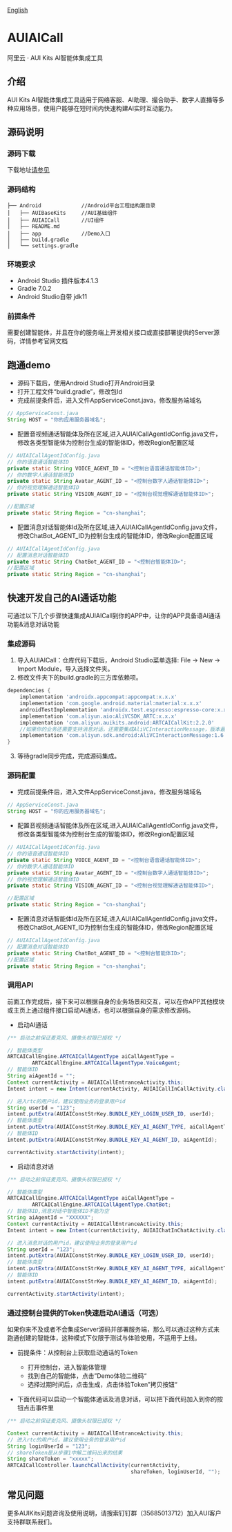 [English](README_English.md)

# AUIAICall
阿里云 · AUI Kits AI智能体集成工具

## 介绍
AUI Kits AI智能体集成工具适用于网络客服、AI助理、撮合助手、数字人直播等多种应用场景，使用户能够在短时间内快速构建AI实时互动能力。


## 源码说明

### 源码下载
下载地址[请参见](https://github.com/MediaBox-AUIKits/AUIAICall/tree/main/Android)

### 源码结构
```
├── Android       		//Android平台工程结构跟目录
│   ├── AUIBaseKits     //AUI基础组件
│   ├── AUIAICall       //UI组件
│   ├── README.md
│   ├── app             //Demo入口
│   ├── build.gradle  
│   └── settings.gradle

```

### 环境要求
- Android Studio 插件版本4.1.3
- Gradle 7.0.2
- Android Studio自带 jdk11

### 前提条件
需要创建智能体，并且在你的服务端上开发相关接口或直接部署提供的Server源码，详情参考官网文档


## 跑通demo
- 源码下载后，使用Android Studio打开Android目录
- 打开工程文件“build.gradle”，修改包Id
- 完成前提条件后，进入文件AppServiceConst.java，修改服务端域名
```java
// AppServiceConst.java
String HOST = "你的应用服务器域名";
```

- 配置音视频通话智能体及所在区域,进入AUIAICallAgentIdConfig.java文件，修改各类型智能体为控制台生成的智能体ID，修改Region配置区域
```java
// AUIAICallAgentIdConfig.java
// 你的语音通话智能体ID
private static String VOICE_AGENT_ID = "<控制台语音通话智能体ID>";
// 你的数字人通话智能体ID
private static String Avatar_AGENT_ID = "<控制台数字人通话智能体ID>";
// 你的视觉理解通话智能体ID
private static String VISION_AGENT_ID = "<控制台视觉理解通话智能体ID>";

//配置区域
private static String Region = "cn-shanghai";
```


- 配置消息对话智能体Id及所在区域,进入AUIAICallAgentIdConfig.java文件，修改ChatBot_AGENT_ID为控制台生成的智能体ID，修改Region配置区域
```java
// AUIAICallAgentIdConfig.java
// 配置消息对话智能体ID
private static String ChatBot_AGENT_ID = "<控制台智能体ID>";
//配置区域
private static String Region = "cn-shanghai";
```

## 快速开发自己的AI通话功能
可通过以下几个步骤快速集成AUIAICall到你的APP中，让你的APP具备语AI通话功能&消息对话功能
### 集成源码
1. 导入AUIAICall：仓库代码下载后，Android Studio菜单选择: File -> New -> Import Module，导入选择文件夹。
2. 修改文件夹下的build.gradle的三方库依赖项。
``` Groovy
dependencies {
    implementation 'androidx.appcompat:appcompat:x.x.x'                     //修改x.x.x为你工程适配的版本
    implementation 'com.google.android.material:material:x.x.x'             //修改x.x.x为你工程适配的版本
    androidTestImplementation 'androidx.test.espresso:espresso-core:x.x.x'  //修改x.x.x为你工程适配的版本
    implementation 'com.aliyun.aio:AliVCSDK_ARTC:x.x.x'                  //修改x.x.x为你工程适配的版本
    implementation 'com.aliyun.auikits.android:ARTCAICallKit:2.2.0'
    //如果你的业务还需要支持消息对话，还需要集成AliVCInteractionMessage，版本最低是1.6.0
    implementation 'com.aliyun.sdk.android:AliVCInteractionMessage:1.6.0'
}
```
3. 等待gradle同步完成，完成源码集成。

### 源码配置
- 完成前提条件后，进入文件AppServiceConst.java，修改服务端域名
```java
// AppServiceConst.java
String HOST = "你的应用服务器域名";
```

- 配置音视频通话智能体及所在区域,进入AUIAICallAgentIdConfig.java文件，修改各类型智能体为控制台生成的智能体ID，修改Region配置区域
```java
// AUIAICallAgentIdConfig.java
// 你的语音通话智能体ID
private static String VOICE_AGENT_ID = "<控制台语音通话智能体ID>";
// 你的数字人通话智能体ID
private static String Avatar_AGENT_ID = "<控制台数字人通话智能体ID>";
// 你的视觉理解通话智能体ID
private static String VISION_AGENT_ID = "<控制台视觉理解通话智能体ID>";

//配置区域
private static String Region = "cn-shanghai";
```

- 配置消息对话智能体Id及所在区域,进入AUIAICallAgentIdConfig.java文件，修改ChatBot_AGENT_ID为控制台生成的智能体ID，修改Region配置区域
```java
// AUIAICallAgentIdConfig.java
// 配置消息对话智能体ID
private static String ChatBot_AGENT_ID = "<控制台智能体ID>";
//配置区域
private static String Region = "cn-shanghai";
```

### 调用API
前面工作完成后，接下来可以根据自身的业务场景和交互，可以在你APP其他模块或主页上通过组件接口启动AI通话，也可以根据自身的需求修改源码。
- 启动AI通话
```java
/** 启动之前保证麦克风、摄像头权限已授权 */

// 智能体类型
ARTCAICallEngine.ARTCAICallAgentType aiCallAgentType =
        ARTCAICallEngine.ARTCAICallAgentType.VoiceAgent;
// 智能体ID
String aiAgentId = "";
Context currentActivity = AUIAICallEntranceActivity.this;
Intent intent = new Intent(currentActivity, AUIAICallInCallActivity.class);

// 进入rtc的用户id，建议使用业务的登录用户id
String userId = "123";
intent.putExtra(AUIAIConstStrKey.BUNDLE_KEY_LOGIN_USER_ID, userId);
// 智能体类型
intent.putExtra(AUIAIConstStrKey.BUNDLE_KEY_AI_AGENT_TYPE, aiCallAgentType);
// 智能体ID
intent.putExtra(AUIAIConstStrKey.BUNDLE_KEY_AI_AGENT_ID, aiAgentId);

currentActivity.startActivity(intent);
```
- 启动消息对话
```java
/** 启动之前保证麦克风、摄像头权限已授权 */

// 智能体类型
ARTCAICallEngine.ARTCAICallAgentType aiCallAgentType =
        ARTCAICallEngine.ARTCAICallAgentType.ChatBot;
// 智能体ID,消息对话中智能体ID不能为空
String aiAgentId = "XXXXXX";
Context currentActivity = AUIAICallEntranceActivity.this;
Intent intent = new Intent(currentActivity, AUIAIChatInChatActivity.class);

// 进入消息对话的用户id，建议使用业务的登录用户id
String userId = "123";
intent.putExtra(AUIAIConstStrKey.BUNDLE_KEY_LOGIN_USER_ID, userId);
// 智能体类型
intent.putExtra(AUIAIConstStrKey.BUNDLE_KEY_AI_AGENT_TYPE, aiCallAgentType);
// 智能体ID
intent.putExtra(AUIAIConstStrKey.BUNDLE_KEY_AI_AGENT_ID, aiAgentId);

currentActivity.startActivity(intent);
```

### 通过控制台提供的Token快速启动AI通话（可选）
如果你来不及或者不会集成Server源码并部署服务端，那么可以通过这种方式来跑通创建的智能体，这种模式下仅限于测试与体验使用，不适用于上线。

- 前提条件：从控制台上获取启动通话的Token
  * 打开控制台，进入智能体管理
  * 找到自己的智能体，点击”Demo体验二维码“
  * 选择过期时间后，点击生成，点击体验Token”拷贝按钮“

- 下面代码可以启动一个智能体通话及消息对话，可以把下面代码加入到你的按钮点击事件里
```java
/** 启动之前保证麦克风、摄像头权限已授权 */

Context currentActivity = AUIAICallEntranceActivity.this;
// 进入rtc的用户id，建议使用业务的登录用户id
String loginUserId = "123";
// shareToken是从步骤1中解二维码出来的结果
String shareToken = "xxxxx";
ARTCAICallController.launchCallActivity(currentActivity, 
                                        shareToken, loginUserId, "");

```

## 常见问题
更多AUIKits问题咨询及使用说明，请搜索钉钉群（35685013712）加入AUI客户支持群联系我们。

